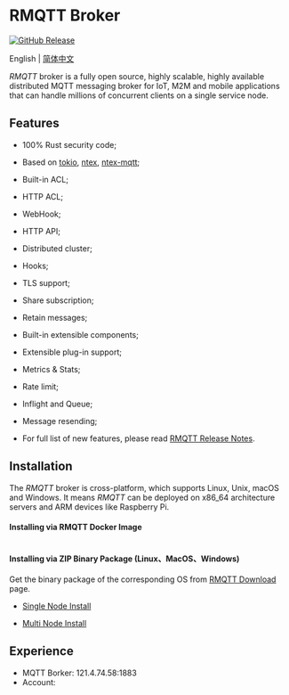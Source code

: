 # RMQTT Broker

[![GitHub Release](https://img.shields.io/github/release/rmqtt/rmqtt?color=brightgreen)](https://github.com/rmqtt/rmqtt/releases)

English | [简体中文](./README-CN.md)

*RMQTT* broker is a fully open source, highly scalable, highly available distributed MQTT messaging broker for IoT, M2M
and mobile applications that can handle millions of concurrent clients on a single service node.

## Features

- 100% Rust security code;
- Based on [tokio](https://crates.io/crates/tokio), [ntex](https://crates.io/crates/ntex), [ntex-mqtt](https://crates.io/crates/ntex-mqtt);
- Built-in ACL;
- HTTP ACL;
- WebHook;
- HTTP API;
- Distributed cluster;
- Hooks;
- TLS support;
- Share subscription;
- Retain messages;
- Built-in extensible components;
- Extensible plug-in support;
- Metrics & Stats;
- Rate limit;
- Inflight and Queue;
- Message resending;

- For full list of new features, please read [RMQTT Release Notes](https://github.com/rmqtt/rmqtt/releases).

## Installation

The *RMQTT* broker is cross-platform, which supports Linux, Unix, macOS and Windows. It means *RMQTT* can be deployed on
x86_64 architecture servers and ARM devices like Raspberry Pi.

#### Installing via RMQTT Docker Image

```
```

#### Installing via ZIP Binary Package (Linux、MacOS、Windows)

Get the binary package of the corresponding OS from [RMQTT Download](https://github.com/rmqtt/rmqtt/releases) page.

- [Single Node Install](./docs/install.md)

- [Multi Node Install](./docs/install.md)

## Experience

- MQTT Borker: 121.4.74.58:1883
- Account: 

